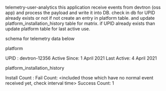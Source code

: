 telemetry-user-analytics this application receive events from devtron (oss app) and process the payload and write it into DB.
check in db for UPID already exists or not if not create an entry in platform table. and update platform_installation_history table for matrix.
if UPID already exists than update platform table for last active use. 


schema for telemetry data below

platform

UPID : devtron-12356
Active Since: 1 April 2021
Last Active: 4 April 2021


platform_installation_history

Install Count : <sum of UPID>
Fail Count: <included those which have no normal event received yet, check interval time> 
Success Count: 1
